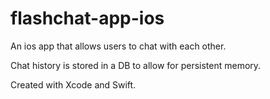 # flashchat-app-ios

An ios app that allows users to chat with each other. 

Chat history is stored in a DB to allow for persistent memory.

Created with Xcode and Swift.

